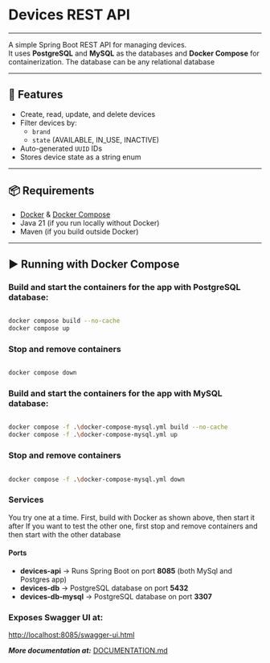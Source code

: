 # Devices REST API

---

A simple Spring Boot REST API for managing devices.  
It uses **PostgreSQL** and **MySQL** as the databases and **Docker Compose** for containerization.
The database can be any relational database

---

## 🚀 Features
- Create, read, update, and delete devices
- Filter devices by:
    - `brand`
    - `state` (AVAILABLE, IN_USE, INACTIVE)
- Auto-generated `UUID` IDs
- Stores device state as a string enum

---

## 📦 Requirements
- [Docker](https://www.docker.com/) & [Docker Compose](https://docs.docker.com/compose/)
- Java 21 (if you run locally without Docker)
- Maven (if you build outside Docker)

---

## ▶️ Running with Docker Compose

### Build and start the containers for the app with PostgreSQL database:

```bash

docker compose build --no-cache
docker compose up

```

### Stop and remove containers

```bash

docker compose down

```

### Build and start the containers for the app with MySQL database:

```bash

docker compose -f .\docker-compose-mysql.yml build --no-cache
docker compose -f .\docker-compose-mysql.yml up

```

### Stop and remove containers

```bash

docker compose -f .\docker-compose-mysql.yml down

```




### Services

You try one at a time. First, build with Docker as shown above, then start it after 
If you want to test the other one, first stop and remove containers and then start with the other database 

#### Ports

- **devices-api** → Runs Spring Boot on port **8085** (both MySql and Postgres app)
- **devices-db** → PostgreSQL database on port **5432**
- **devices-db-mysql** → PostgreSQL database on port **3307**

### Exposes **Swagger UI** at: 

  [http://localhost:8085/swagger-ui.html](http://localhost:8085/swagger-ui.html)

***More documentation at:*** [DOCUMENTATION.md](DOCUMENTATION.md)
